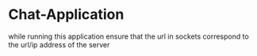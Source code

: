 # Chat-Application
while running this application ensure that the url in sockets correspond to the url/ip address of the server
